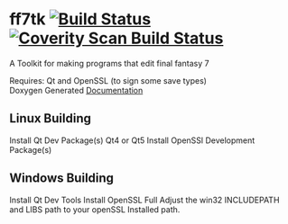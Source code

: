 ff7tk  [![Build Status](https://travis-ci.org/sithlord48/ff7tk.svg?branch=master)](https://travis-ci.org/sithlord48/ff7tk)
<a href="https://scan.coverity.com/projects/4162">
  <img alt="Coverity Scan Build Status"
       src="https://scan.coverity.com/projects/4162/badge.svg"/>
</a>
===
A Toolkit for making programs that edit final fantasy 7

Requires: Qt and OpenSSL (to sign some save types)<br>
Doxygen Generated <a href="http://www.blackchocobo.com/ff7tk/index.html">Documentation </a> 

Linux Building
---
Install Qt Dev Package(s) Qt4 or Qt5
Install OpenSSl Development Package(s)

Windows Building
---
Install Qt Dev Tools 
Install OpenSSL Full
Adjust the win32 INCLUDEPATH and LIBS path to your openSSL Installed path.
